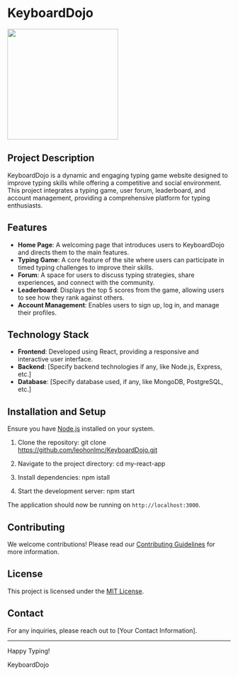 # KeyboardDojo

<img
src="/KeyboardDojo_1.png"
alt=""
style="width: 250px"
/>

## Project Description

KeyboardDojo is a dynamic and engaging typing game website designed to improve typing skills while offering a competitive and social environment. This project integrates a typing game, user forum, leaderboard, and account management, providing a comprehensive platform for typing enthusiasts.

## Features

- **Home Page**: A welcoming page that introduces users to KeyboardDojo and directs them to the main features.
- **Typing Game**: A core feature of the site where users can participate in timed typing challenges to improve their skills.
- **Forum**: A space for users to discuss typing strategies, share experiences, and connect with the community.
- **Leaderboard**: Displays the top 5 scores from the game, allowing users to see how they rank against others.
- **Account Management**: Enables users to sign up, log in, and manage their profiles.

## Technology Stack

- **Frontend**: Developed using React, providing a responsive and interactive user interface.
- **Backend**: [Specify backend technologies if any, like Node.js, Express, etc.]
- **Database**: [Specify database used, if any, like MongoDB, PostgreSQL, etc.]

## Installation and Setup

Ensure you have [Node.js](https://nodejs.org/) installed on your system.

1. Clone the repository:
   git clone https://github.com/leohonlmc/KeyboardDojo.git

2. Navigate to the project directory:
   cd my-react-app

3. Install dependencies:
   npm istall

4. Start the development server:
   npm start

The application should now be running on `http://localhost:3000`.

## Contributing

We welcome contributions! Please read our [Contributing Guidelines](LINK_TO_CONTRIBUTING_GUIDELINES) for more information.

## License

This project is licensed under the [MIT License](LINK_TO_LICENSE).

## Contact

For any inquiries, please reach out to [Your Contact Information].

---

Happy Typing!

KeyboardDojo
